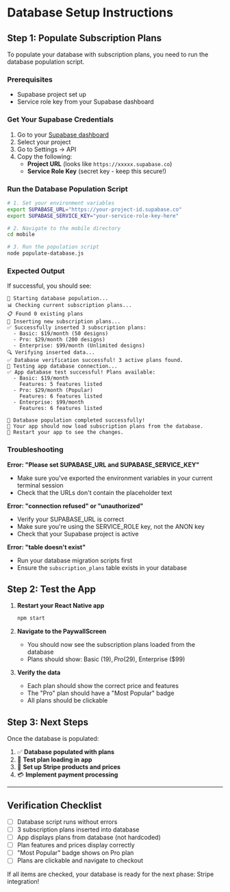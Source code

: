 # Database Setup Instructions

## Step 1: Populate Subscription Plans

To populate your database with subscription plans, you need to run the database population script.

### Prerequisites
- Supabase project set up
- Service role key from your Supabase dashboard

### Get Your Supabase Credentials

1. Go to your [Supabase dashboard](https://supabase.com/dashboard)
2. Select your project
3. Go to Settings → API
4. Copy the following:
   - **Project URL** (looks like `https://xxxxx.supabase.co`)
   - **Service Role Key** (secret key - keep this secure!)

### Run the Database Population Script

```bash
# 1. Set your environment variables
export SUPABASE_URL="https://your-project-id.supabase.co"
export SUPABASE_SERVICE_KEY="your-service-role-key-here"

# 2. Navigate to the mobile directory
cd mobile

# 3. Run the population script
node populate-database.js
```

### Expected Output

If successful, you should see:
```
🚀 Starting database population...
📊 Checking current subscription plans...
📋 Found 0 existing plans
📝 Inserting new subscription plans...
✅ Successfully inserted 3 subscription plans:
  - Basic: $19/month (50 designs)
  - Pro: $29/month (200 designs)
  - Enterprise: $99/month (Unlimited designs)
🔍 Verifying inserted data...
✅ Database verification successful! 3 active plans found.
🧪 Testing app database connection...
✅ App database test successful! Plans available:
  - Basic: $19/month 
    Features: 5 features listed
  - Pro: $29/month (Popular)
    Features: 6 features listed
  - Enterprise: $99/month 
    Features: 6 features listed

🎉 Database population completed successfully!
📱 Your app should now load subscription plans from the database.
🔄 Restart your app to see the changes.
```

### Troubleshooting

**Error: "Please set SUPABASE_URL and SUPABASE_SERVICE_KEY"**
- Make sure you've exported the environment variables in your current terminal session
- Check that the URLs don't contain the placeholder text

**Error: "connection refused" or "unauthorized"**
- Verify your SUPABASE_URL is correct
- Make sure you're using the SERVICE_ROLE key, not the ANON key
- Check that your Supabase project is active

**Error: "table doesn't exist"**
- Run your database migration scripts first
- Ensure the `subscription_plans` table exists in your database

## Step 2: Test the App

1. **Restart your React Native app**
   ```bash
   npm start
   ```

2. **Navigate to the PaywallScreen**
   - You should now see the subscription plans loaded from the database
   - Plans should show: Basic ($19), Pro ($29), Enterprise ($99)

3. **Verify the data**
   - Each plan should show the correct price and features
   - The "Pro" plan should have a "Most Popular" badge
   - All plans should be clickable

## Step 3: Next Steps

Once the database is populated:

1. ✅ **Database populated with plans**
2. 🔄 **Test plan loading in app**
3. 🎯 **Set up Stripe products and prices**
4. 💳 **Implement payment processing**

---

## Verification Checklist

- [ ] Database script runs without errors
- [ ] 3 subscription plans inserted into database
- [ ] App displays plans from database (not hardcoded)
- [ ] Plan features and prices display correctly
- [ ] "Most Popular" badge shows on Pro plan
- [ ] Plans are clickable and navigate to checkout

If all items are checked, your database is ready for the next phase: Stripe integration!